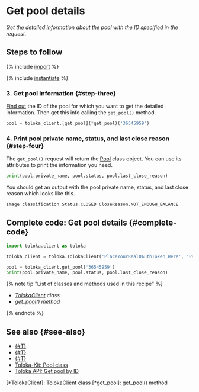 # Get pool details

_Get the detailed information about the pool with the ID specified in the request._

## Steps to follow

{% include [import](../_includes/recipes/import.md) %}

{% include [instantiate](../_includes/recipes/instantiate.md) %}

### 3. Get pool information {#step-three}

[Find out](./get-pools.md) the ID of the pool for which you want to get the detailed information. Then get this info calling the `get_pool()` method.

```python
pool = toloka_client.[get_pool](*get_pool)('36545959')
```

### 4. Print pool private name, status, and last close reason {#step-four}

The `get_pool()` request will return the [Pool](../reference/toloka.client.pool.Pool.md) class object. You can use its attributes to print the information you need.

```python
print(pool.private_name, pool.status, pool.last_close_reason)
```

You should get an output with the pool private name, status, and last close reason which looks like this.

```bash
Image classification Status.CLOSED CloseReason.NOT_ENOUGH_BALANCE
```

## Complete code: Get pool details {#complete-code}

```python
import toloka.client as toloka

toloka_client = toloka.TolokaClient('PlaceYourRealOAuthToken_Here', 'PRODUCTION')

pool = toloka_client.get_pool('36545959')
print(pool.private_name, pool.status, pool.last_close_reason)
```

{% note tip "List of classes and methods used in this recipe" %}

- _[TolokaClient](../reference/toloka.client.TolokaClient.md) class_
- _[get_pool()](../reference/toloka.client.TolokaClient.get_pool.md) method_

{% endnote %}

## See also {#see-also}

- [{#T}](../../guide/concepts/overview.md)
- [{#T}](./learn-basics.md)
- [{#T}](./use-cases.md)
- [Toloka-Kit: Pool class](../reference/toloka.client.pool.Pool.md)
- [Toloka API: Get pool by ID](https://toloka.ai/docs/api/api-reference/#get-/pools/-id-)

[*TolokaClient]: [TolokaClient](../reference/toloka.client.TolokaClient.md) class
[*get_pool]: [get_pool()](../reference/toloka.client.TolokaClient.get_pool.md) method